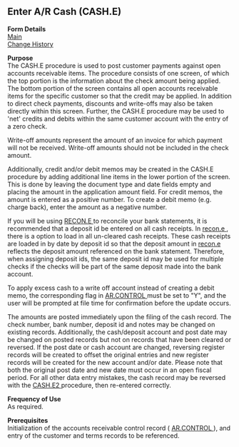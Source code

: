 ##  Enter A/R Cash (CASH.E)

<PageHeader />

**Form Details**  
[ Main ](CASH-E-1/README.md)   
[ Change History ](CASH-E-2/README.md)   

**Purpose**  
The CASH.E procedure is used to post customer payments against open accounts
receivable items. The procedure consists of one screen, of which the top
portion is the information about the check amount being applied. The bottom
portion of the screen contains all open accounts receivable items for the
specific customer so that the credit may be applied. In addition to direct
check payments, discounts and write-offs may also be taken directly within
this screen. Further, the CASH.E procedure may be used to 'net' credits and
debits within the same customer account with the entry of a zero check.  
  
Write-off amounts represent the amount of an invoice for which payment will
not be received. Write-off amounts should not be included in the check amount.  
  
Additionally, credit and/or debit memos may be created in the CASH.E procedure
by adding additional line items in the lower portion of the screen. This is
done by leaving the document type and date fields empty and placing the amount
in the application amount field. For credit memos, the amount is entered as a
positive number. To create a debit memo (e.g. charge back), enter the amount
as a negative number.  
  
If you will be using [ RECON.E ](RECON-E/README.md) to reconcile your bank statements, it is recommended that a deposit id be entered on all cash receipts. In [ recon.e ](recon-e/README.md) , there is a option to load in all un-cleared cash receipts. These cash receipts are loaded in by date by deposit id so that the deposit amount in [ recon.e ](recon-e/README.md) reflects the deposit amount referenced on the bank statement. Therefore, when assigning deposit ids, the same deposit id may be used for multiple checks if the checks will be part of the same deposit made into the bank account.   
  
To apply excess cash to a write off account instead of creating a debit memo, the corresponding flag in [ AR.CONTROL ](../../AR-OVERVIEW/AR-ENTRY/AR-CONTROL/README.md) must be set to "Y", and the user will be prompted at file time for confirmation before the update occurs.   
  
The amounts are posted immediately upon the filing of the cash record. The check number, bank number, deposit id and notes may be changed on existing records. Additionally, the cash/deposit account and post date may be changed on posted records but not on records that have been cleared or reversed. If the post date or cash account are changed, reversing register records will be created to offset the original entries and new register records will be created for the new account and/or date. Please note that both the original post date and new date must occur in an open fiscal period. For all other data entry mistakes, the cash record may be reversed with the [ CASH.E2 ](CASH-E2/README.md) procedure, then re-entered correctly. 

**Frequency of Use**  
As required.

**Prerequisites**  
Initialization of the accounts receivable control record ( [ AR.CONTROL ](../../AR-OVERVIEW/AR-ENTRY/AR-CONTROL/README.md) ), and entry of the customer and terms records to be referenced. 

<badge text= "Version 8.10.57" vertical="middle" />

<PageFooter />